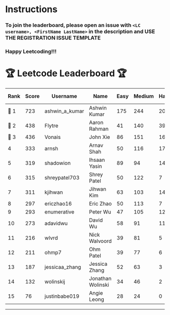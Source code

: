 # Instructions
### To join the leaderboard, please open an issue with `<LC username>, <FirstName LastName>` in the description and USE THE REGISTRATION ISSUE TEMPLATE
### Happy Leetcoding!!!


# 🏆 Leetcode Leaderboard 🏆

| Rank | Score | Username       | Name | Easy | Medium | Hard | Problems Solved |
|------|----------------|-----------------|-------------------|--------------|--------------|--------------|--------------|
| 🥇 1 | 723 | ashwin_a_kumar | Ashwin Kumar | 175 | 244 | 20 | 439 |
| 🥈 2 | 438 | Flytre | Aaron Rahman | 41 | 140 | 39 | 220 |
| 🥉 3 | 436 | Vonais | John Xie | 86 | 151 | 16 | 253 |
| 4 | 333 | arnsh | Arnav Shah | 50 | 116 | 17 | 183 |
| 5 | 319 | shadowion | Ihsaan Yasin | 89 | 94 | 14 | 197 |
| 6 | 315 | shreypatel703 | Shrey Patel | 50 | 122 | 7 | 179 |
| 7 | 311 | kjihwan | Jihwan Kim | 63 | 103 | 14 | 180 |
| 8 | 297 | ericzhao16 | Eric Zhao | 50 | 113 | 7 | 170 |
| 9 | 293 | enumerative | Peter Wu | 47 | 105 | 12 | 164 |
| 10 | 273 | adavidwu | David Wu | 58 | 91 | 11 | 160 |
| 11 | 216 | wlvrd | Nick Walvoord | 39 | 81 | 5 | 125 |
| 12 | 211 | ohmp7 | Ohm Patel | 39 | 77 | 6 | 122 |
| 13 | 187 | jessicaa_zhang | Jessica Zhang | 52 | 63 | 3 | 118 |
| 14 | 132 | wolinskij | Jonathan Wolinski | 34 | 46 | 2 | 82 |
| 15 | 76 | justinbabe019 | Angie Leong | 28 | 24 | 0 | 52 |
---